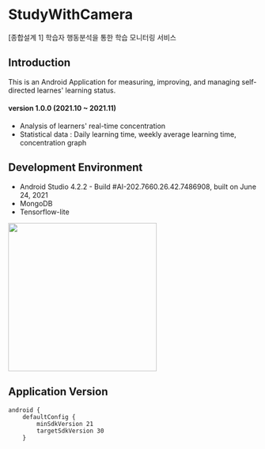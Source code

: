 # StudyWithCamera
[종합설계 1] 학습자 행동분석을 통한 학습 모니터링 서비스 

## Introduction
This is an Android Application for measuring, improving, and managing self-directed learnes' learning status.
#### version 1.0.0 (2021.10 ~ 2021.11)
+ Analysis of learners' real-time concentration
+ Statistical data : Daily learning time, weekly average learning time, concentration graph

## Development Environment
+ Android Studio 4.2.2 - Build #AI-202.7660.26.42.7486908, built on June 24, 2021
+ MongoDB
+ Tensorflow-lite

<img src="https://user-images.githubusercontent.com/55984242/140636896-929e0c3b-fb69-4da2-ad8c-b9fb5f2ae994.jpg" height="300px"/>

## Application Version
~~~
android {
    defaultConfig {
        minSdkVersion 21
        targetSdkVersion 30
    }
~~~

